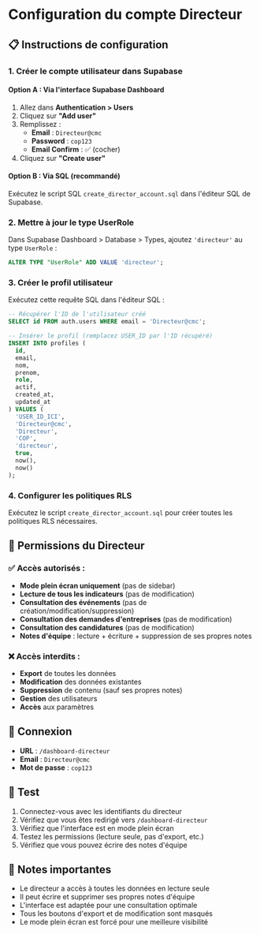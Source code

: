 # Configuration du compte Directeur

## 📋 Instructions de configuration

### 1. Créer le compte utilisateur dans Supabase

#### Option A : Via l'interface Supabase Dashboard
1. Allez dans **Authentication > Users**
2. Cliquez sur **"Add user"**
3. Remplissez :
   - **Email** : `Directeur@cmc`
   - **Password** : `cop123`
   - **Email Confirm** : ✅ (cocher)
4. Cliquez sur **"Create user"**

#### Option B : Via SQL (recommandé)
Exécutez le script SQL `create_director_account.sql` dans l'éditeur SQL de Supabase.

### 2. Mettre à jour le type UserRole
Dans Supabase Dashboard > Database > Types, ajoutez `'directeur'` au type `UserRole` :

```sql
ALTER TYPE "UserRole" ADD VALUE 'directeur';
```

### 3. Créer le profil utilisateur
Exécutez cette requête SQL dans l'éditeur SQL :

```sql
-- Récupérer l'ID de l'utilisateur créé
SELECT id FROM auth.users WHERE email = 'Directeur@cmc';

-- Insérer le profil (remplacez USER_ID par l'ID récupéré)
INSERT INTO profiles (
  id,
  email,
  nom,
  prenom,
  role,
  actif,
  created_at,
  updated_at
) VALUES (
  'USER_ID_ICI',
  'Directeur@cmc',
  'Directeur',
  'COP',
  'directeur',
  true,
  now(),
  now()
);
```

### 4. Configurer les politiques RLS
Exécutez le script `create_director_account.sql` pour créer toutes les politiques RLS nécessaires.

## 🎯 Permissions du Directeur

### ✅ Accès autorisés :
- **Mode plein écran uniquement** (pas de sidebar)
- **Lecture de tous les indicateurs** (pas de modification)
- **Consultation des événements** (pas de création/modification/suppression)
- **Consultation des demandes d'entreprises** (pas de modification)
- **Consultation des candidatures** (pas de modification)
- **Notes d'équipe** : lecture + écriture + suppression de ses propres notes

### ❌ Accès interdits :
- **Export** de toutes les données
- **Modification** des données existantes
- **Suppression** de contenu (sauf ses propres notes)
- **Gestion** des utilisateurs
- **Accès** aux paramètres

## 🔐 Connexion

- **URL** : `/dashboard-directeur`
- **Email** : `Directeur@cmc`
- **Mot de passe** : `cop123`

## 🧪 Test

1. Connectez-vous avec les identifiants du directeur
2. Vérifiez que vous êtes redirigé vers `/dashboard-directeur`
3. Vérifiez que l'interface est en mode plein écran
4. Testez les permissions (lecture seule, pas d'export, etc.)
5. Vérifiez que vous pouvez écrire des notes d'équipe

## 📝 Notes importantes

- Le directeur a accès à toutes les données en lecture seule
- Il peut écrire et supprimer ses propres notes d'équipe
- L'interface est adaptée pour une consultation optimale
- Tous les boutons d'export et de modification sont masqués
- Le mode plein écran est forcé pour une meilleure visibilité
